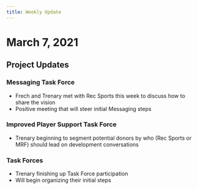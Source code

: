 ```yaml
---
title: Weekly Update
---
```

# March 7, 2021

## Project Updates

### Messaging Task Force
- Frech and Trenary met with Rec Sports this week to discuss how to share the vision
- Positive meeting that will steer initial Messaging steps

### Improved Player Support Task Force
- Trenary beginning to segment potential donors by who (Rec Sports or MRF) should lead on development conversations

### Task Forces
- Trenary finishing up Task Force participation
- Will begin organizing their initial steps
